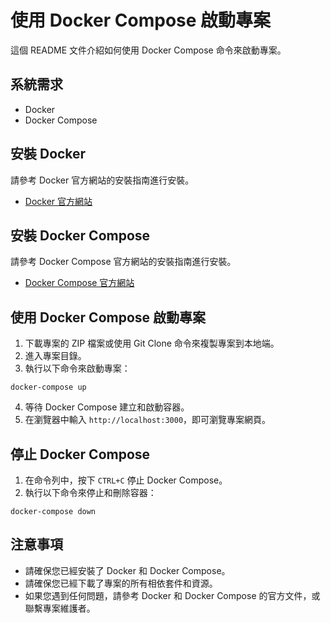# 使用 Docker Compose 啟動專案

這個 README 文件介紹如何使用 Docker Compose 命令來啟動專案。

## 系統需求

- Docker
- Docker Compose

## 安裝 Docker

請參考 Docker 官方網站的安裝指南進行安裝。

- [Docker 官方網站](https://www.docker.com/)

## 安裝 Docker Compose

請參考 Docker Compose 官方網站的安裝指南進行安裝。

- [Docker Compose 官方網站](https://docs.docker.com/compose/)

## 使用 Docker Compose 啟動專案

1. 下載專案的 ZIP 檔案或使用 Git Clone 命令來複製專案到本地端。
2. 進入專案目錄。
3. 執行以下命令來啟動專案：

```
docker-compose up
```

4. 等待 Docker Compose 建立和啟動容器。
5. 在瀏覽器中輸入 `http://localhost:3000`，即可瀏覽專案網頁。

## 停止 Docker Compose

1. 在命令列中，按下 `CTRL+C` 停止 Docker Compose。
2. 執行以下命令來停止和刪除容器：

```
docker-compose down
```

## 注意事項

- 請確保您已經安裝了 Docker 和 Docker Compose。
- 請確保您已經下載了專案的所有相依套件和資源。
- 如果您遇到任何問題，請參考 Docker 和 Docker Compose 的官方文件，或聯繫專案維護者。